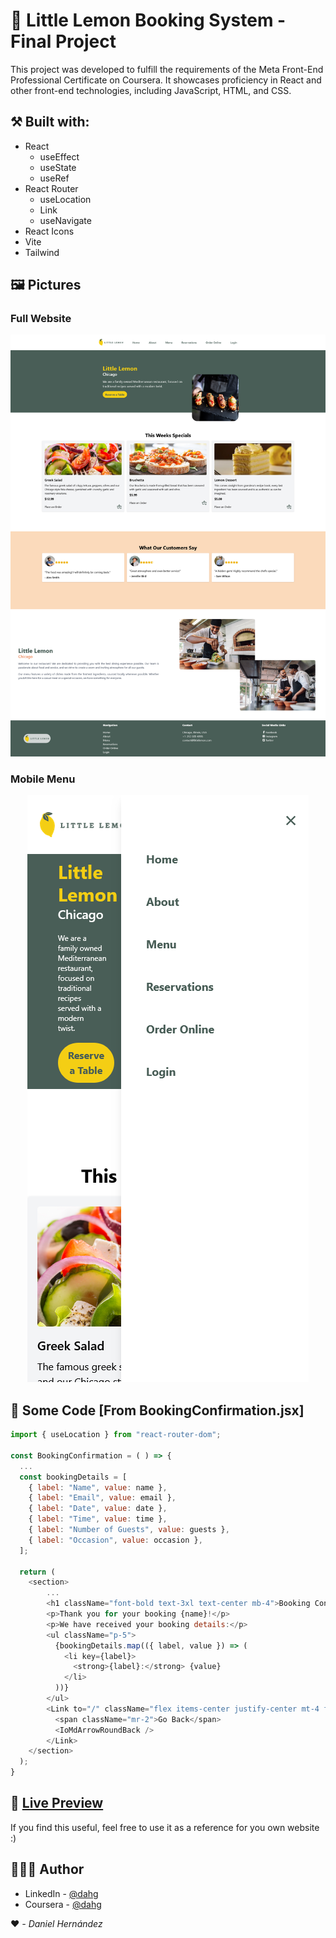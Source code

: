 # 🍋 Little Lemon Booking System - Final Project

This project was developed to fulfill the requirements of the Meta Front-End Professional Certificate on Coursera. It showcases proficiency in React and other front-end technologies, including JavaScript, HTML, and CSS.

## ⚒️ Built with:

- React
    - useEffect
    - useState
    - useRef
- React Router
    - useLocation
    - Link
    - useNavigate
- React Icons
- Vite
- Tailwind

## 🖼️ Pictures

### Full Website
![Little Lemon Booking Site](./src/preview/full-site.png)
### Mobile Menu
<p align="center">
  <img src="./src/preview/responsive-menu.png" alt="Responsive Menu" />
</p>

## 📝 Some Code [From BookingConfirmation.jsx]

```javascript
import { useLocation } from "react-router-dom";

const BookingConfirmation = ( ) => {
  ...
  const bookingDetails = [
    { label: "Name", value: name },
    { label: "Email", value: email },
    { label: "Date", value: date },
    { label: "Time", value: time },
    { label: "Number of Guests", value: guests },
    { label: "Occasion", value: occasion },
  ];

  return (
    <section>
        ...
        <h1 className="font-bold text-3xl text-center mb-4">Booking Confirmed! 🎉</h1>
        <p>Thank you for your booking {name}!</p>
        <p>We have received your booking details:</p>
        <ul className="p-5">
          {bookingDetails.map(({ label, value }) => (
            <li key={label}>
              <strong>{label}:</strong> {value}
            </li>
          ))}
        </ul>
        <Link to="/" className="flex items-center justify-center mt-4 font-semibold text-llgreen hover:text-llyellow">
          <span className="mr-2">Go Back</span>
          <IoMdArrowRoundBack />
        </Link>
    </section>
  );
}
```

## 🔗 [Live Preview ](https://little-lemon-booking-three.vercel.app/)

If you find this useful, feel free to use it as a reference for you own website :)

## 👨🏻‍💻 Author

- LinkedIn - [@dahg](https://www.linkedin.com/in/dahg/)
- Coursera - [@dahg](https://www.coursera.org/learner/dahg)



♥️ _- Daniel Hernández_